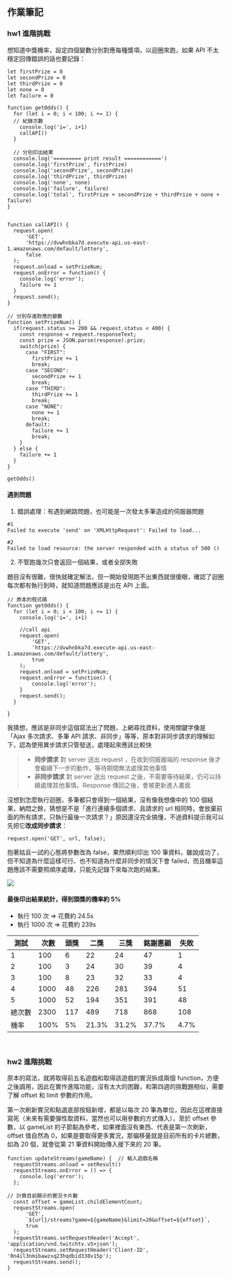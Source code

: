 ## 作業筆記

### hw1 進階挑戰
想知道中獎機率，設定四個變數分別對應每種獎項，以迴圈來跑，如果 API 不太穩定回傳錯誤的話也要記錄：

```javascript=
let firstPrize = 0
let secondPrize = 0
let thirdPrize = 0
let none = 0
let failure = 0

function getOdds() {
  for (let i = 0; i < 100; i += 1) {
  // 紀錄次數
    console.log('i=', i+1)
    callAPI()
  }
  
  // 分別印出結果
  console.log('========= print result ============')
  console.log('firstPrize', firstPrize)
  console.log('secondPrize', secondPrize)
  console.log('thirdPrize', thirdPrize)
  console.log('none', none)
  console.log('failure', failure)
  console.log('total', firstPrize + secondPrize + thirdPrize + none + failure)
}


function callAPI() {
  request.open(
      'GET', 
      'https://dvwhnbka7d.execute-api.us-east-1.amazonaws.com/default/lottery', 
      false
  );
  request.onload = setPrizeNum;
  request.onError = function() {
    console.log('error');
    failure += 1
  }
  request.send();
}

// 分別存進對應的變數
function setPrizeNum() {
  if(request.status >= 200 && request.status < 400) {
    const response = request.responseText;
    const prize = JSON.parse(response).prize;
    switch(prize) {
      case "FIRST":
        firstPrize += 1
        break;
      case "SECOND":
        secondPrize += 1
        break;
      case "THIRD":
        thirdPrize += 1
        break;
      case "NONE":
        none += 1 
        break;
      default:
        failure += 1
        break;
    }
  } else {
    failure += 1
  }
}

getOdds()
```

#### 遇到問題
1. 錯誤處理：有遇到網路問題，也可能是一次發太多筆造成的伺服器問題
```
#1
Failed to execute 'send' on 'XMLHttpRequest': Failed to load...

#2
Failed to load resource: the server responded with a status of 500 ()
```

2. 不管跑幾次只會返回一個結果，或者全部失敗

題目沒有很難，很快就確定解法，但一開始發現跑不出東西就很傻眼，確認了迴圈每次都有執行到時，就知道問題應該是出在 API 上面。
```javascript=
// 原本的程式碼
function getOdds() {
  for (let i = 0; i < 100; i += 1) {
    console.log('i=', i+1)
    
    //call api
    request.open(
        'GET', 
        'https://dvwhnbka7d.execute-api.us-east-1.amazonaws.com/default/lottery', 
        true
    );
    request.onload = setPrizeNum;
    request.onError = function() {
        console.log('error');
    }
    request.send();
  }

}
```
我猜想，應該是非同步這個寫法出了問題，上網尋找資料，使用關鍵字像是「Ajax 多次請求、多筆 API 請求、非同步」等等，原本對非同步請求的理解如下，認為使用異步請求只管發送，處理起來應該比較快
>* **同步請求**
對 server 送出 request ，在收到伺服器端的 response 後才會繼續下一步的動作，等待期間無法處理其他事情
>* **非同步請求**
對 server 送出 request 之後，不需要等待結果，仍可以持續處理其他事情。Response 傳回之後，會被更新進入畫面

沒想到怎麼執行迴圈，多筆都只會得到一個結果，沒有像我想像中的 100 個結果，納悶之餘，猜想是不是「進行連續多個請求、且請求的 url 相同時，會放棄前面的所有請求，只執行最後一次請求？」原因還沒完全搞懂，不過資料提示我可以先把它**改成同步請求**：

```javascript=
request.open('GET', url, false);
```
抱著姑且一試的心態將參數改為 false，果然順利印出 100 筆資料，雖說成功了，但不知道為什麼這樣可行、也不知道為什麼非同步的情況下會 failed，而且機率這題應該不需要照順序處理，只能先記錄下來每次跑的結果。

![](https://i.imgur.com/qntq3XZ.png)

#### 最後印出結果統計，得到頭獎的機率約 5%

* 執行 100 次 => 花費約 24.5s
* 執行 1000 次 => 花費約 239s

| 測試 | 次數| 頭獎 | 二獎 | 三獎 | 銘謝惠顧| 失敗 |
| ----- | ----- | ----- |----- |----- |----- |----- |
| 1 | 100 | 6 |22 | 24 | 47 | 1 |
| 2 | 100 | 3 |24 | 30 | 39 | 4 | 
| 3 | 100 | 8 |23 | 32 | 33 | 4 |
| 4 | 1000 | 48 |226 | 281 | 394 | 51 |
| 5 | 1000 | 52 |194 | 351 | 391 | 48 |
| 總次數 | 2300 | 117 | 489 | 718 |868 |108 |
| 機率 | 100% | 5% | 21.3% | 31.2% |37.7% |4.7% |

<br>

### hw2 進階挑戰
原本的寫法，就將取得前五名遊戲和取得該遊戲的實況拆成兩個 function，方便之後調用，因此在實作進階功能，沒有太大的困難，和第四週的挑戰題相似，需要了解 offset 和 limit 參數的作用。

第一次刷新實況和點選底部按鈕新增，都是以每次 20 筆為單位，因此在這裡直接寫死（未來有需要彈性取資料，當然也可以用參數的方式傳入），至於 offset 參數，以 gameList 的子節點為參考，如果裡面沒有東西、代表是第一次刷新，offset 值自然為 0，如果是要取得更多實況，那偏移量就是目前所有的卡片總數，如為 20 個，就會從第 21 筆資料開始傳入接下來的 20 筆。

```javascript=
function updateStreams(gameName) {  // 輸入遊戲名稱
  requestStreams.onload = setResult()
  requestStreams.onError = () => {
    console.log('error');
  };
  
// 計算目前顯示的實況卡片數
  const offset = gameList.childElementCount;
  requestStreams.open(
      'GET', 
      `${url}/streams?game=${gameName}&limit=20&offset=${offset}`, 
      true
  );
  requestStreams.setRequestHeader('Accept', 'application/vnd.twitchtv.v5+json');
  requestStreams.setRequestHeader('Client-ID', '0n4il3nmibawzxq23hqdbid338v15p');
  requestStreams.send();
}
```